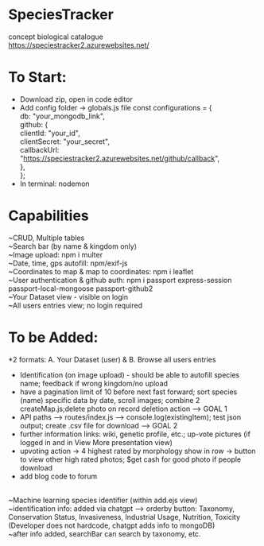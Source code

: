# SpeciesTracker
concept biological catalogue <br>
https://speciestracker2.azurewebsites.net/

# To Start: <br>
* Download zip, open in code editor
* Add config folder -> globals.js file
const configurations = {  <br>
  db: "your_mongodb_link",  <br>
  github: { <br>
    clientId: "your_id", <br>
    clientSecret: "your_secret", <br>
    callbackUrl: "https://speciestracker2.azurewebsites.net/github/callback", <br>
  }, <br>
}; <br>
* In terminal: nodemon

# Capabilities <br>
~CRUD, Multiple tables <br>
~Search bar (by name & kingdom only) <br>
~Image upload: npm i multer <br>
~Date, time, gps autofill: npm/exif-js <br>
~Coordinates to map & map to coordinates: npm i leaflet <br>
~User authentication & github auth: npm i passport express-session passport-local-mongoose passport-github2 <br>
~Your Dataset view - visible on login <br>
~All users entries view; no login required

# To be Added: <br>
*2 formats: A. Your Dataset (user) & B. Browse all users entries <br>
* Identification (on image upload) - should be able to autofill species name; feedback if wrong kingdom/no upload
* have a pagination limit of 10 before next fast forward; sort species (name) specific data by date, scroll images; combine 2 createMap.js;delete photo on record deletion action --> GOAL 1
* API paths --> routes/index.js --> console.log(existingItem); test json output; create .csv file for download -->  GOAL 2
* further information links: wiki, genetic profile, etc.; up-vote pictures (if logged in and in View More presentation view)
* upvoting action -> 4 highest rated by morphology show in row -> button to view other high rated photos; $get cash for good photo if people download
* add blog code to forum
<br>
~Machine learning species identifier (within add.ejs view) <br>
~identification info: added via chatgpt --> orderby button: Taxonomy, Conservation Status, Invasiveness, Industrial Usage, Nutrition, Toxicity (Developer does not hardcode, chatgpt adds info to mongoDB) <br>
~after info added, searchBar can search by taxonomy, etc.


